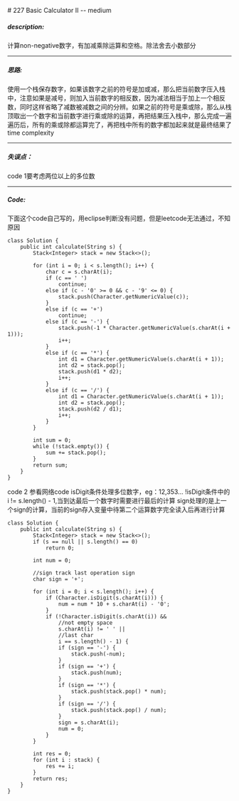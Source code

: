 \# 227 Basic Calculator II -- medium
##### description:
计算non-negative数字，有加减乘除运算和空格。除法舍去小数部分
****************
##### 思路:
使用一个栈保存数字，如果该数字之前的符号是加或减，那么把当前数字压入栈中，注意如果是减号，则加入当前数字的相反数，因为减法相当于加上一个相反数，同时这样省略了减数被减数之间的分辨。如果之前的符号是乘或除，那么从栈顶取出一个数字和当前数字进行乘或除的运算，再把结果压入栈中，那么完成一遍遍历后，所有的乘或除都运算完了，再把栈中所有的数字都加起来就是最终结果了
time complexity
**********
##### 失误点：
code 1要考虑两位以上的多位数
********
##### Code:
下面这个code自己写的，用eclipse判断没有问题，但是leetcode无法通过，不知原因
```
class Solution {
    public int calculate(String s) {
        Stack<Integer> stack = new Stack<>();

        for (int i = 0; i < s.length(); i++) {
            char c = s.charAt(i);
            if (c == ' ')
                continue;
            else if (c - '0' >= 0 && c - '9' <= 0) {
                stack.push(Character.getNumericValue(c));
            }
            else if (c == '+')               
                continue;
            else if (c == '-') {
                stack.push(-1 * Character.getNumericValue(s.charAt(i + 1)));
                i++;
            }
            else if (c == '*') {
                int d1 = Character.getNumericValue(s.charAt(i + 1));
                int d2 = stack.pop();
                stack.push(d1 * d2);
                i++;
            }
            else if (c == '/') {
                int d1 = Character.getNumericValue(s.charAt(i + 1));
                int d2 = stack.pop();
                stack.push(d2 / d1);
                i++;
            }
        }

        int sum = 0;
        while (!stack.empty()) {
            sum += stack.pop();
        }
        return sum;
    }
}
```
code 2 参看网络code
isDigit条件处理多位数字，eg：12,353...
!isDigit条件中的 i != s.length() - 1,当到达最后一个数字时需要进行最后的计算
sign处理的是上一个sign的计算，当前的sign存入变量中待第二个运算数字完全读入后再进行计算
```
class Solution {
    public int calculate(String s) {
        Stack<Integer> stack = new Stack<>();
        if (s == null || s.length() == 0)
            return 0;

        int num = 0;

        //sign track last operation sign
        char sign = '+';

        for (int i = 0; i < s.length(); i++) {
            if (Character.isDigit(s.charAt(i))) {
                num = num * 10 + s.charAt(i) - '0';
            }
            if (!Character.isDigit(s.charAt(i)) &&
                //not empty space
                s.charAt(i) != ' ' ||
                //last char
                i == s.length() - 1) {
                if (sign == '-') {
                    stack.push(-num);
                }
                if (sign == '+') {
                    stack.push(num);
                }
                if (sign == '*') {
                    stack.push(stack.pop() * num);
                }
                if (sign == '/') {
                    stack.push(stack.pop() / num);
                }
                sign = s.charAt(i);
                num = 0;
            }
        }

        int res = 0;
        for (int i : stack) {
            res += i;
        }
        return res;
    }
}
```
